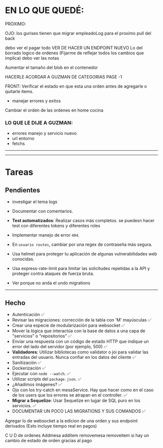 
# EN LO QUE QUEDÉ:


PROXIMO:

OJO: los gurises tienen que migrar empleadoLog para el proximo pull del back

debo ver el pagar todo VER DE HACER UN ENDPOINT NUEVO
Lo del borrado logico de ordenes (Fijarme de reflejar todos los cambios que implica)
debo ver las notas

Aumentar el tamaño del blob en el contenedor


HACERLE ACORDAR A GUZMAN DE CATEGORIAS PAGE -1

FRONT:
Verificar el estado en que esta una orden antes de agregarle o quitarle items.
- manejar errores y exitos

Cambiar el orden de las ordenes en home cocina



### LO QUE LE DIJE A GUZMAN:
- errores manejo y servicio nuevo
- url entorno
- fetchs

---
---

# Tareas
 
## Pendientes

- investigar el tema logs

- Documentar con comentarios.

- **Test automatizados**: Realizar casos más completos. se puedesn hacer test con diferentes tokens y diferentes roles

- Implementar manejo de error `404`.

- En `usuario routes`, cambiar por una regex de contraseña más segura.

- Usa helmet para proteger tu aplicación de algunas vulnerabilidades web conocidas.

- Usa express-rate-limit para limitar las solicitudes repetidas a la API y proteger contra ataques de fuerza bruta.

- Ver porque no anda el undo migrations
---

## Hecho

- Autenticación ✅
- Revisar las migraciones: corrección de la tabla con 'M' mayúsculas ✅
- Crear una especie de modularización para websocket ✅
- Mover la lógica que interactúa con la base de datos a una capa de "servicios" o "repositorios" ✅
- Enviar una respuesta con un código de estado HTTP que indique un error del lado del servidor (por ejemplo, 500) ✅
- **Validadores**: Utilizar bibliotecas como validator o joi para validar las entradas del usuario. Nunca confiar en los datos del cliente ✅
- Sanitización ✅
- Dockerización ✅
- Ejecutar con `node --watch`. ✅
- Utilizar scripts del `package.json`. ✅
- ¿Añadimos imágenes? ✅
- Ojo con los try-catch en mesaService. Hay que hacer como en el caso de los users que los errores se atrapan en el controller.  ✅
- **Migrar a Sequelize**: Usar Sequelize en lugar de SQL puro en los servicios. ✅
- DOCUMENTAR UN POCO LAS MIGRATIONS Y SUS COMANDOS ✅





Agregar lo de websocket a la edicion de una orden y sus endpoint derivados (Esto incluye tiempo real en pagos)

C
U
D
de ordenes
Addmesa
additem
removemesa
removeitem
si hay un cambio de estado de orden gracias al pago